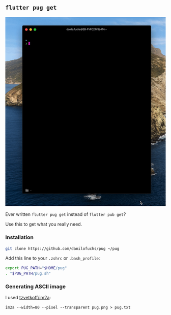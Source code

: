 ## `flutter pug get`

![Pug command gif](./pug.gif)

Ever written `flutter pug get` instead of `flutter pub get`?

Use this to get what you really need.

### Installation

```bash
git clone https://github.com/danilofuchs/pug ~/pug
```

Add this line to your `.zshrc` or `.bash_profile`:

```bash
export PUG_PATH="$HOME/pug"
. "$PUG_PATH/pug.sh"
```

### Generating ASCII image

I used [tzvetkoff/im2a](https://github.com/tzvetkoff/im2a):

```
im2a --width=80 --pixel --transparent pug.png > pug.txt
```
